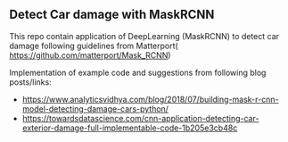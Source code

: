 ## Detect Car damage with MaskRCNN

This repo contain application of DeepLearning (MaskRCNN) to detect car damage following guidelines from Matterport( https://github.com/matterport/Mask_RCNN)

Implementation of example code and suggestions from following blog posts/links:
- https://www.analyticsvidhya.com/blog/2018/07/building-mask-r-cnn-model-detecting-damage-cars-python/
- https://towardsdatascience.com/cnn-application-detecting-car-exterior-damage-full-implementable-code-1b205e3cb48c



